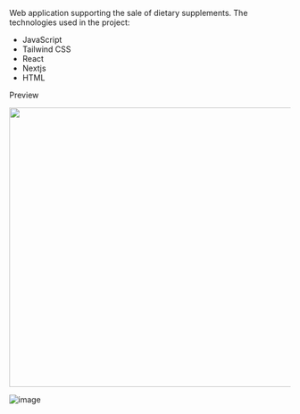 Web application supporting the sale of dietary supplements.
The technologies used in the project:
- JavaScript
- Tailwind CSS
- React
- Nextjs
- HTML

Preview

<img src="https://github.com/adamowski21/projekt/assets/76078599/b6fcea4e-1941-45ff-83c3-fc83598ac277" height="500" width="800" />

![image](https://github.com/adamowski21/projekt/assets/76078599/baf63e37-c00a-47ff-90cc-b18ca23d57ae)
